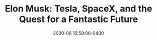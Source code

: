 ---
layout: post
date: 2020-06 15:59:00-0400
inline: true
title: "Elon Musk: Tesla, SpaceX, and the Quest for a Fantastic Future"
---
